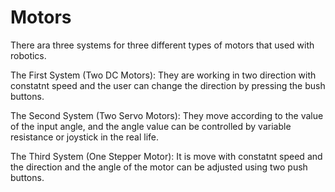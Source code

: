 # Motors

There ara three systems for three different types of motors that used with robotics.

The First System (Two DC Motors): They are working in two direction with constatnt speed and the user can change the direction by pressing the bush buttons.

The Second System (Two Servo Motors): They move according to the value of the input angle, and the angle value can be controlled by variable resistance or joystick in the real life.

The Third System (One Stepper Motor): It is move with constatnt speed and the direction and the angle of the motor can be adjusted using two push buttons.
